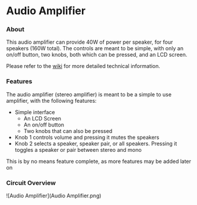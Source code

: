 # Audio Amplifier
### About

This audio amplifier can provide 40W of power per speaker, for four speakers (160W total).
The controls are meant to be simple, with only an on/off button, two knobs, both which can be pressed, and an LCD screen.

Please refer to the [wiki](https://github.com/zlaast/Audio-Amplifier/wiki) for more detailed technical information.

### Features

The audio amplifier (stereo amplifier) is meant to be a simple to use amplifier, with the following features:

- Simple interface
  - An LCD Screen
  - An on/off button
  - Two knobs that can also be pressed
- Knob 1 controls volume and pressing it mutes the speakers
- Knob 2 selects a speaker, speaker pair, or all speakers. Pressing it toggles a speaker or pair between stereo and mono

This is by no means feature complete, as more features may be added later on

### Circuit Overview

![Audio Amplifier](Audio Amplifier.png)



